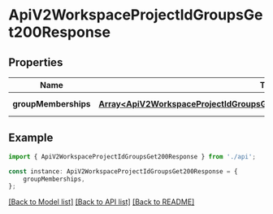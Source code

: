 # ApiV2WorkspaceProjectIdGroupsGet200Response


## Properties

Name | Type | Description | Notes
------------ | ------------- | ------------- | -------------
**groupMemberships** | [**Array&lt;ApiV2WorkspaceProjectIdGroupsGroupIdGet200ResponseGroupMembership&gt;**](ApiV2WorkspaceProjectIdGroupsGroupIdGet200ResponseGroupMembership.md) |  | [default to undefined]

## Example

```typescript
import { ApiV2WorkspaceProjectIdGroupsGet200Response } from './api';

const instance: ApiV2WorkspaceProjectIdGroupsGet200Response = {
    groupMemberships,
};
```

[[Back to Model list]](../README.md#documentation-for-models) [[Back to API list]](../README.md#documentation-for-api-endpoints) [[Back to README]](../README.md)
